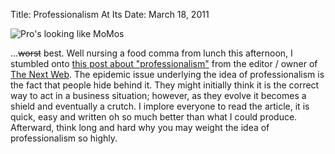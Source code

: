 Title: Professionalism At Its
Date: March 18, 2011

<img src="http://c522735.r35.cf2.rackcdn.com/professionalism.jpg" alt="Pro's looking like MoMos" />

...<del>worst</del> best. Well nursing a food comma from lunch this afternoon, I stumbled onto <a href="http://thenextweb.com/entrepreneur/2011/03/18/professionalism-is-for-amateurs/" target="_blank">this post about "professionalism"</a> from the editor / owner of <a href="http://thenextweb.com/" target="_blank">The Next Web</a>. The epidemic issue underlying the idea of professionalism is the fact that people hide behind it. They might initially think it is the correct way to act in a business situation; however, as they evolve it becomes a shield and eventually a crutch. I implore everyone to read the article, it is quick, easy and written oh so much better than what I could produce. Afterward, think long and hard why you may weight the idea of professionalism so highly.
